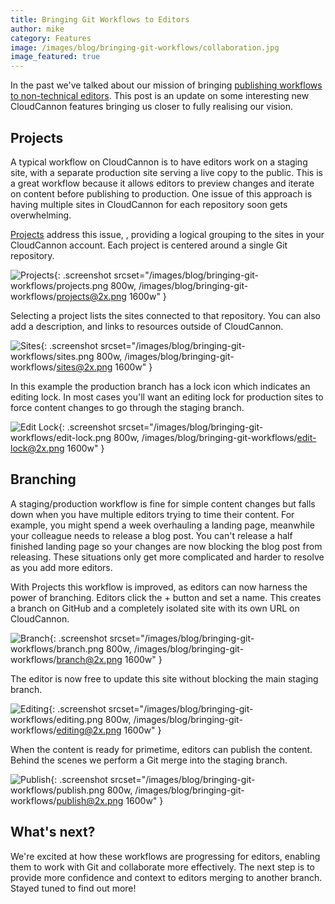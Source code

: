 ```yaml
---
title: Bringing Git Workflows to Editors
author: mike
category: Features
image: /images/blog/bringing-git-workflows/collaboration.jpg
image_featured: true
---
```


In the past we've talked about our mission of bringing [publishing workflows to non-technical editors](/tips/2017/11/29/publishing-workflows-for-jekyll-editors/). This post is an update on some interesting new CloudCannon features
bringing us closer to fully realising our vision.

## Projects

A typical workflow on CloudCannon is to have editors work on a staging site,
with a separate production site serving a live copy to the public. This is
a great workflow because it allows editors to preview changes and iterate on content
before publishing to production. One issue of this approach is having multiple
sites in CloudCannon for each repository soon gets overwhelming.

[Projects](https://docs.cloudcannon.com/projects/introduction/) address this issue,
, providing a logical grouping to the sites in your CloudCannon account.
Each project is centered around a single Git repository.

![Projects](/images/blog/bringing-git-workflows/projects.png){: .screenshot srcset="/images/blog/bringing-git-workflows/projects.png 800w, /images/blog/bringing-git-workflows/projects@2x.png 1600w" }

Selecting a project lists the sites connected to that repository. You can also
add a description, and links to resources outside of CloudCannon.

![Sites](/images/blog/bringing-git-workflows/sites.png){: .screenshot srcset="/images/blog/bringing-git-workflows/sites.png 800w, /images/blog/bringing-git-workflows/sites@2x.png 1600w" }

In this example
the production branch has a lock icon which indicates an editing lock. In most
cases you'll want an editing lock for production sites to force content
changes to go through the staging branch.

![Edit Lock](/images/blog/bringing-git-workflows/edit-lock.png){: .screenshot srcset="/images/blog/bringing-git-workflows/edit-lock.png 800w, /images/blog/bringing-git-workflows/edit-lock@2x.png 1600w" }

## Branching

A staging/production workflow is fine for simple content changes but falls down
when you have multiple editors trying to time their content. For example, you might
spend a week overhauling a landing page, meanwhile your colleague needs to release
a blog post. You can't release a half finished landing page so your changes are
now blocking the blog post from releasing. These situations only get more
complicated and harder to resolve as you add more editors.

With Projects this workflow is improved, as editors can now harness the power of branching.
Editors click the + button and set a name. This creates a branch on GitHub and
a completely isolated site with its own URL on CloudCannon.

![Branch](/images/blog/bringing-git-workflows/branch.png){: .screenshot srcset="/images/blog/bringing-git-workflows/branch.png 800w, /images/blog/bringing-git-workflows/branch@2x.png 1600w" }

The editor is now free to update this site without blocking the main staging branch.

![Editing](/images/blog/bringing-git-workflows/editing.png){: .screenshot srcset="/images/blog/bringing-git-workflows/editing.png 800w, /images/blog/bringing-git-workflows/editing@2x.png 1600w" }

When the content is ready for primetime, editors can publish the content.
Behind the scenes we perform a Git merge into the staging branch.

![Publish](/images/blog/bringing-git-workflows/publish.png){: .screenshot srcset="/images/blog/bringing-git-workflows/publish.png 800w, /images/blog/bringing-git-workflows/publish@2x.png 1600w" }

## What's next?

We're excited at how these workflows are progressing for editors, enabling them
to work with Git and collaborate more effectively. The next step is to provide
more confidence and context to editors merging to another branch. Stayed tuned
to find out more!  
